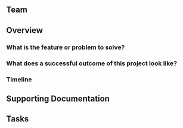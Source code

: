 ## Team
<!-- Who are the people responsible for delivering different pieces of this project? -->

## Overview
### What is the feature or problem to solve?

### What does a successful outcome of this project look like?

### Timeline
<!-- Once scoped, what is the rough timeline for this project, is there a specific deadline? --> 

## Supporting Documentation 
<!-- Link to supporting documentation, Product Specs, Design Specs, Tech Specs, VVSG language, etc. --> 

## Tasks
